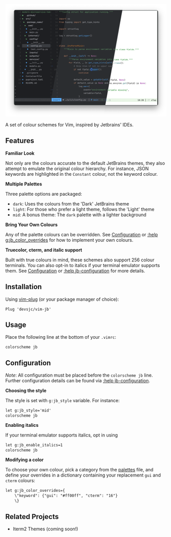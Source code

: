 ![Theme Screenshot](assets/screenshot.png)

A set of colour schemes for Vim, inspired by Jetbrains' IDEs.

Features
---------------------------------------------------------------------------

**Familiar Look**

Not only are the colours accurate to the default JetBrains themes, they 
also attempt to emulate the original colour hierarchy. For instance, JSON
keywords are highlighted in the `Constant` colour, not the keyword colour.

**Multiple Palettes**

Three palette options are packaged: 
- `dark`: Uses the colours from the 'Dark' JetBrains theme
- `light`: For those who prefer a light theme, follows the 'Light' theme
- `mid`: A bonus theme: The `dark` palette with a lighter background

**Bring Your Own Colours**

Any of the palette colours can be overridden. See 
[Configuration](#configuration) or
[:help g:jb_color_overrides](doc/jb.txt) for how to
implement your own colours.

**Truecolor, cterm,  and italic support**

Built with true colours in mind, these schemes also support 256 colour
terminals. You can also opt-in to italics if your terminal emulator supports
them. See [Configuration](#configuration) or 
[:help jb-configuration](doc/jb.txt) for more details.


Installation
---------------------------------------------------------------------------

Using [vim-plug](https://github.com/junegunn/vim-plug) (or your package
manager of choice):

```vim
Plug 'devsjc/vim-jb'
```


Usage
---------------------------------------------------------------------------

Place the following line at the bottom of your `.vimrc`:

```vim
colorscheme jb
```


Configuration
--------------------------------------------------------------------------

*Note*: All configuration must be placed before the `colorscheme jb` line.
Further configuration details can be found via
[:help jb-configuration](doc/jb.txt).

**Choosing the style**

The style is set with `g:jb_style` variable. For instance:

```vim
let g:jb_style='mid'
colorscheme jb
```

**Enabling italics**

If your terminal emulator supports italics, opt in using

```vim
let g:jb_enable_italics=1
colorscheme jb
```

**Modifying a color**

To choose your own colour, pick a category from the
[palettes](autoload/palettes.json) file, and define your overrides in a
dictionary containing your replacement `gui` and `cterm` colours:

```vim
let g:jb_color_overrides={
    \"keyword": {"gui": "#ff00ff", "cterm": "16"}
    \}
```


Related Projects
---------------------------------------------------------------------------

- Iterm2 Themes (coming soon!)

